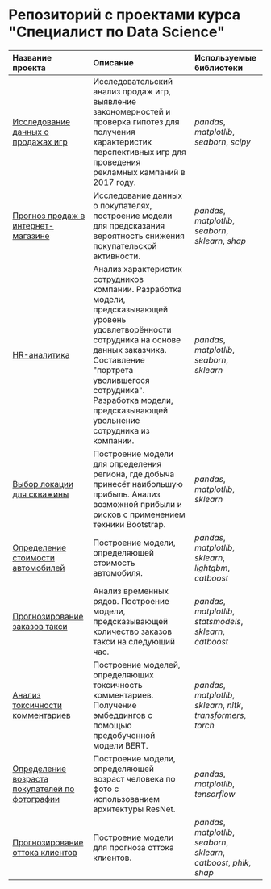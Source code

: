 # Репозиторий с проектами курса "Специалист по Data Science"

| Название проекта | Описание | Используемые библиотеки | 
| :---------------------- | :---------------------- | :---------------------- |
| [Исследование данных о продажах игр](p01_ml_games_sales) | Исследовательский анализ продаж игр, выявление закономерностей и проверка гипотез для получения характеристик перспективных игр для проведения рекламных кампаний в 2017 году.| *pandas*, *matplotlib*, *seaborn*, *scipy* |
| [Прогноз продаж в интернет-магазине](p02_ml_market) | Исследование данных о покупателях, построение модели для предсказания вероятность снижения покупательской активности.| *pandas*, *matplotlib*, *seaborn*, *sklearn*, *shap*|
| [HR-аналитика](p03_ml_hr_analytics) | Анализ характеристик сотрудников компании. Разработка модели, предсказывающей уровень удовлетворённости сотрудника на основе данных заказчика. Составление "портрета уволившегося сотрудника". Разработка модели, предсказывающей увольнение сотрудника из компании. | *pandas*, *matplotlib*, *seaborn*, *sklearn* |
| [Выбор локации для скважины](p04_bootstrap_oil_well) | Построение модели для определения региона, где добыча принесёт наибольшую прибыль. Анализ возможной прибыли и рисков с применением техники Bootstrap. | *pandas*, *matplotlib*, *sklearn* |
| [Определение стоимости автомобилей](p05_boosting_car_price) | Построение модели, определяющей стоимость автомобиля. | *pandas*, *matplotlib*, *sklearn*, *lightgbm*, *catboost* |
| [Прогнозирование заказов такси](p06_timeseries_taxi) | Анализ временных рядов. Построение модели, предсказывающей количество заказов такси на следующий час. | *pandas*, *matplotlib*, *statsmodels*, *sklearn*, *catboost* |
| [Анализ токсичности комментариев](p07_bert_wiki) | Построение моделей, определяющих токсичность комментариев. Получение эмбеддингов с помощью предобученной модели BERT. | *pandas*, *matplotlib*, *sklearn*, *nltk*, *transformers*, *torch* |
| [Определение возраста покупателей по фотографии](p08_resnet_age_prediction) | Построение модели, определяющей возраст человека по фото с использованием архитектуры ResNet. | *pandas*, *matplotlib*, *tensorflow* |
| [Прогнозирование оттока клиентов](p09_ml_telecom_churn) | Построение модели для прогноза оттока клиентов. | *pandas*, *matplotlib*, *seaborn*, *sklearn*, *catboost*, *phik*, *shap*|

